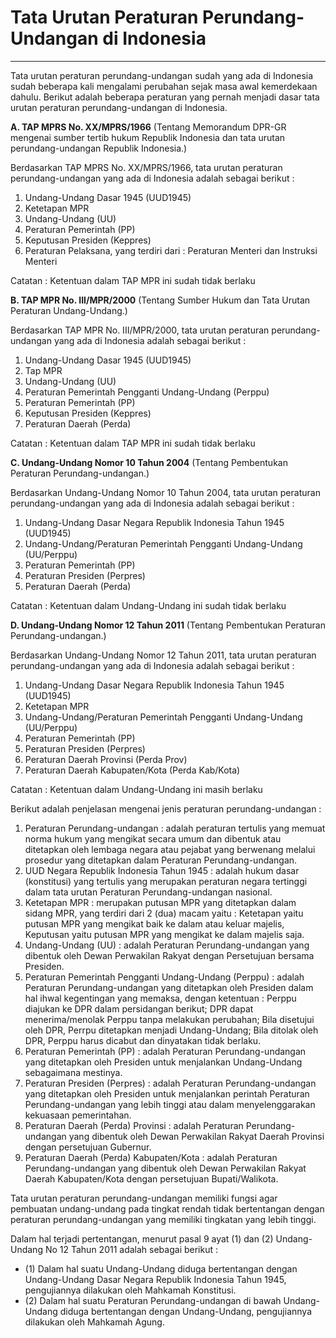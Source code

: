# Tata Urutan Peraturan Perundang-Undangan di Indonesia
---

Tata urutan peraturan perundang-undangan sudah yang ada di Indonesia sudah beberapa kali mengalami perubahan sejak masa awal kemerdekaan dahulu. Berikut adalah beberapa peraturan yang pernah menjadi dasar tata urutan peraturan perundang-undangan di Indonesia. 

**A. TAP MPRS No. XX/MPRS/1966** (Tentang Memorandum DPR-GR mengenai sumber tertib hukum Republik Indonesia dan tata urutan perundang-undangan Republik Indonesia.) 

Berdasarkan TAP MPRS No. XX/MPRS/1966, tata urutan peraturan perundang-undangan yang ada di Indonesia adalah sebagai berikut :
1. Undang-Undang Dasar 1945 (UUD1945)
1. Ketetapan MPR
1. Undang-Undang (UU)
1. Peraturan Pemerintah (PP)
1. Keputusan Presiden (Keppres)
1. Peraturan Pelaksana, yang terdiri dari : Peraturan Menteri dan Instruksi Menteri

Catatan : Ketentuan dalam TAP MPR ini sudah tidak berlaku

**B. TAP MPR No. III/MPR/2000** (Tentang Sumber Hukum dan Tata Urutan Peraturan Undang-Undang.)

Berdasarkan TAP MPR No. III/MPR/2000, tata urutan peraturan perundang-undangan yang ada di Indonesia adalah sebagai berikut :
1. Undang-Undang Dasar 1945 (UUD1945)
1. Tap MPR
1. Undang-Undang (UU)
1. Peraturan Pemerintah Pengganti Undang-Undang  (Perppu)
1. Peraturan Pemerintah (PP)
1. Keputusan Presiden (Keppres)
1. Peraturan Daerah (Perda)

Catatan : Ketentuan dalam TAP MPR ini sudah tidak berlaku

**C. Undang-Undang Nomor 10 Tahun 2004** (Tentang Pembentukan Peraturan Perundang-undangan.)

Berdasarkan Undang-Undang Nomor 10 Tahun 2004, tata urutan peraturan perundang-undangan yang ada di Indonesia adalah sebagai berikut :
1. Undang-Undang Dasar Negara Republik Indonesia Tahun 1945 (UUD1945)
1. Undang-Undang/Peraturan Pemerintah Pengganti Undang-Undang (UU/Perppu)
1. Peraturan Pemerintah (PP)
1. Peraturan Presiden (Perpres)
1. Peraturan Daerah (Perda)

Catatan : Ketentuan dalam Undang-Undang ini sudah tidak berlaku

**D. Undang-Undang Nomor 12 Tahun 2011** (Tentang Pembentukan Peraturan Perundang-undangan.)

Berdasarkan Undang-Undang Nomor 12 Tahun 2011, tata urutan peraturan perundang-undangan yang ada di Indonesia adalah sebagai berikut :
1. Undang-Undang Dasar Negara Republik Indonesia Tahun 1945 (UUD1945)
1. Ketetapan MPR
1. Undang-Undang/Peraturan Pemerintah Pengganti Undang-Undang (UU/Perppu)
1. Peraturan Pemerintah (PP)
1. Peraturan Presiden (Perpres)
1. Peraturan Daerah Provinsi (Perda Prov)
1. Peraturan Daerah Kabupaten/Kota (Perda Kab/Kota)

Catatan : Ketentuan dalam Undang-Undang ini masih berlaku

Berikut adalah penjelasan mengenai jenis peraturan perundang-undangan :
1. Peraturan Perundang-undangan : adalah peraturan tertulis yang memuat norma hukum yang mengikat secara umum dan dibentuk atau ditetapkan oleh lembaga negara atau pejabat yang berwenang melalui prosedur yang ditetapkan dalam Peraturan Perundang-undangan.
1. UUD Negara Republik Indonesia Tahun 1945 : adalah hukum dasar (konstitusi) yang tertulis yang merupakan peraturan negara tertinggi dalam tata urutan Peraturan Perundang-undangan nasional.
1. Ketetapan MPR :  merupakan putusan MPR yang ditetapkan dalam sidang MPR, yang terdiri dari 2 (dua) macam yaitu : Ketetapan yaitu putusan MPR yang mengikat baik ke dalam atau keluar majelis, Keputusan yaitu putusan MPR yang mengikat ke dalam majelis saja.
1. Undang-Undang (UU) : adalah Peraturan Perundang-undangan yang dibentuk oleh Dewan Perwakilan Rakyat dengan Persetujuan bersama Presiden.
1. Peraturan Pemerintah Pengganti Undang-Undang (Perppu) : adalah Peraturan Perundang-undangan yang ditetapkan oleh Presiden dalam hal ihwal kegentingan yang memaksa, dengan ketentuan : Perppu diajukan ke DPR dalam persidangan berikut; DPR dapat menerima/menolak Perppu tanpa melakukan perubahan; Bila disetujui oleh DPR, Perrpu ditetapkan menjadi Undang-Undang; Bila ditolak oleh DPR, Perppu harus dicabut dan dinyatakan tidak berlaku.
1. Peraturan Pemerintah (PP) : adalah Peraturan Perundang-undangan yang ditetapkan oleh Presiden untuk menjalankan Undang-Undang sebagaimana mestinya.
1. Peraturan Presiden (Perpres) : adalah Peraturan Perundang-undangan yang ditetapkan oleh Presiden untuk menjalankan perintah Peraturan Perundang-undangan yang lebih tinggi atau dalam menyelenggarakan kekuasaan pemerintahan.
1. Peraturan Daerah (Perda) Provinsi : adalah Peraturan Perundang-undangan yang dibentuk oleh Dewan Perwakilan Rakyat Daerah Provinsi dengan persetujuan Gubernur.
1. Peraturan Daerah (Perda) Kabupaten/Kota : adalah Peraturan Perundang-undangan yang dibentuk oleh Dewan Perwakilan Rakyat Daerah Kabupaten/Kota dengan persetujuan Bupati/Walikota.

Tata urutan peraturan perundang-undangan memiliki fungsi agar pembuatan undang-undang pada tingkat rendah tidak bertentangan dengan peraturan perundang-undangan yang memiliki tingkatan yang lebih tinggi.

Dalam hal terjadi pertentangan, menurut pasal 9 ayat (1) dan (2) Undang-Undang No 12 Tahun 2011 adalah sebagai berikut :
- (1) Dalam hal suatu Undang-Undang diduga bertentangan dengan Undang-Undang Dasar Negara Republik Indonesia Tahun 1945, pengujiannya dilakukan oleh Mahkamah Konstitusi. 
- (2) Dalam hal suatu Peraturan Perundang-undangan di bawah Undang-Undang diduga bertentangan dengan Undang-Undang, pengujiannya dilakukan oleh Mahkamah Agung.